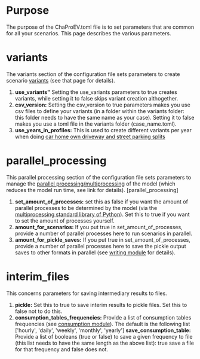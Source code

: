# Purpose
The purpose of the ChaProEV.toml file is to set parameters
that are common for all your scenarios.
This page describes the various parameters.

# variants
The variants section of the configuration file sets parameters
to create scenario [variants](variants.md) (see that page for
details).
1.  **use_variants"** Setting the use_variants parameters to true creates variants,
while setting it to false skips variant creation althogether.
2. **csv_version:** Setting the csv_version to true parameters makes you use csv files
to define your variants (in a folder within the variants folder: this
folder needs to have the same name as your case). Setting it to false makes you use a toml file in the variants folder (case_name.toml).
3. **use_years_in_profiles:** This is used to create different variants per year when doing 
[car home own driveway and street parking splits](car_home_own_driveway_splits.md)




# parallel_processing
This parallel processing section of the configuration file sets parameters to manage the [parallel processing/multiprocessing](multiprocessing.md) of the model (which reduces the model run time, see link for details).
[parallel_processing]
1. **set_amount_of_processes:** set this as false if you want the amount of parallel processes to be determined by the model (via the [multiprocessing standard library of Python](https://docs.python.org/3/library/multiprocessing.html)). Set this to true if you want to set the amount of processes yourself.
2. **amount_for_scenarios:** If you put true in set_amount_of_processes, provide a number of parallel processes here to run scenarios in parallel.
3. **amount_for_pickle_saves:** If you put true in set_amount_of_processes, provide a number of parallel processes here to save the pickle output saves to other formats in parallel (see [writing module](writing.md) for details).

# interim_files
This concerns parameters for saving intermediary results to files.
1. **pickle:** Set this to true to save interim results to pickle files.
Set this to false not to do this.
2. **consumption_tables_frequencies:** Provide a list of consumption
tables frequencies (see [consumption module](consumption.md)). The default is the following list ['hourly', 'daily', 'weekly', 'monthly', 'yearly']
**save_consumption_table:**  Provide a list of booleans (true or false) to save a given frequency to file (this list needs to have the same length as the above list): true save a file for that frequency and false does not.




